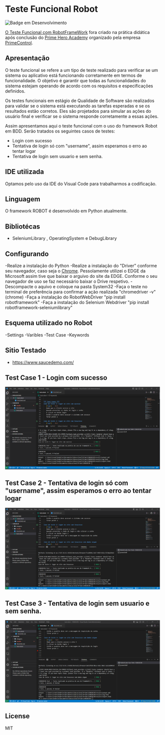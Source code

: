 ﻿# Teste Funcional Robot

![Badge em Desenvolvimento](http://img.shields.io/static/v1?label=STATUS&message=%20CONCLUIDO&color=GREEN&style=for-the-badge)

[O Teste Funcional com RobotFrameWork](https://github.com/ancgci/Teste-Funcional-Robot) fora criado na prática didática após conclusão do [Prime Hero Academy](https://primelearning.mobiliza.com.br/) organizado pela empresa [PrimeControl](https://www.primecontrol.com.br/).

## Apresentação

O teste funcional se refere a um tipo de teste realizado para verificar se um sistema ou aplicativo está funcionando corretamente em termos de funcionalidade. O objetivo é garantir que todas as funcionalidades do sistema estejam operando de acordo com os requisitos e especificações definidos.

Os testes funcionais em estágio de Qualidade de Software são realizados para validar se o sistema está executando as tarefas esperadas e se os resultados estão corretos. Eles são projetados para simular as ações do usuário final e verificar se o sistema responde corretamente a essas ações.

Assim apresentamos aqui o teste funcional com o uso do framework Robot em BDD. Serão tratados os seguintes casos de testes:

- Login com sucesso
- Tentativa de login só com "username", assim esperamos o erro ao tentar logar
- Tentativa de login sem usuario e sem senha. 

## IDE utilizada

Optamos pelo uso da IDE do Visual Code para trabalharmos a codificação.

## Linguagem

O framework ROBOT é desenvolvido em Python atualmente.

## Bibliotécas

- SeleniumLibrary , OperatingSystem e DebugLibrary

## Configurando

-Realize a instalação do Python
-Realize a instalação do "Driver" conforme seu navegador, caso seja o [Chrome]( https://chromedriver.chromium.org/downloads).
Pessolamente utilizei o EDGE da Microsoft assim tive que baixar o arguivo do site da EDGE. Conforme o seu navegador de uso se faz necessário baixar o Drive respetivo. 
-Descompacte o aquivo e coloque na pasta System32
-Faça o teste no terminal de preferência para confirmar a ação realizada "chromedriver -v" (chrome) 
-Faça a instalação do RobotWebDriver "pip install robotframework"
-Faça a instalação do Selenium Webdriver "pip install robotframework-seleniumlibrary"

## Esquema utilizado no Robot

-Settings
-Varibles
-Test Case
-Keywords

## Sitio Testado

- https://www.saucedemo.com/


## Test Case 1 - Login com sucesso

![1](https://github.com/ancgci/Teste-Funcional-Robot/blob/main/imagens/testecase1.png)

## Test Case 2 - Tentativa de login só com "username", assim esperamos o erro ao tentar logar

![2](https://github.com/ancgci/Teste-Funcional-Robot/blob/main/imagens/testecase2.png)

## Test Case 3 - Tentativa de login sem usuario e sem senha.

![3](https://github.com/ancgci/Teste-Funcional-Robot/blob/main/imagens/testecase3.png)



## License

MIT


